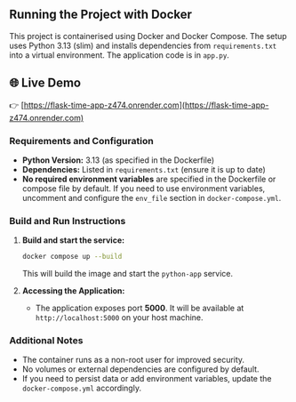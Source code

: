 ## Running the Project with Docker

This project is containerised using Docker and Docker Compose. The setup uses Python 3.13 (slim) and installs dependencies from `requirements.txt` into a virtual environment. The application code is in `app.py`.

## 🌐 Live Demo

👉 [https://flask-time-app-z474.onrender.com](https://flask-time-app-z474.onrender.com)


### Requirements and Configuration
- **Python Version:** 3.13 (as specified in the Dockerfile)
- **Dependencies:** Listed in `requirements.txt` (ensure it is up to date)
- **No required environment variables** are specified in the Dockerfile or compose file by default. If you need to use environment variables, uncomment and configure the `env_file` section in `docker-compose.yml`.

### Build and Run Instructions
1. **Build and start the service:**
   ```sh
   docker compose up --build
   ```
   This will build the image and start the `python-app` service.

2. **Accessing the Application:**
   - The application exposes port **5000**. It will be available at `http://localhost:5000` on your host machine.

### Additional Notes
- The container runs as a non-root user for improved security.
- No volumes or external dependencies are configured by default.
- If you need to persist data or add environment variables, update the `docker-compose.yml` accordingly.

